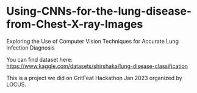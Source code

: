 # Using-CNNs-for-the-lung-disease-from-Chest-X-ray-Images
Exploring the Use of Computer Vision Techniques for  Accurate Lung Infection Diagnosis



You can find dataset here:
https://www.kaggle.com/datasets/shirshaka/lung-disease-classification


This is a project we did on GritFeat Hackathon Jan 2023 organized by LOCUS.
